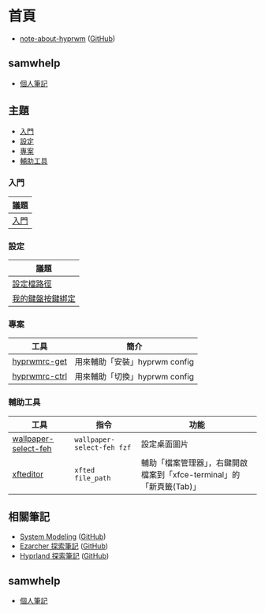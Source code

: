 
# 首頁

* [note-about-hyprwm](https://samwhelp.github.io/note-about-hyprwm/) ([GitHub](https://github.com/samwhelp/note-about-hyprwm))


## samwhelp

* [個人筆記](https://samwhelp.github.io/book/)


## 主題

* [入門](#入門)
* [設定](#設定)
* [專案](#專案)
* [輔助工具](#輔助工具)

### 入門

| 議題 |
| --- |
| [入門](https://samwhelp.github.io/note-about-hyprwm/read/start.html) |


### 設定

| 議題 |
| --- |
| [設定檔路徑](https://samwhelp.github.io/note-about-hyprwm/read/config.html) |
| [我的鍵盤按鍵綁定](https://samwhelp.github.io/note-about-hyprwm/read/config/keybind.html) |


### 專案

| 工具 | 簡介 |
| --- | --- |
| [hyprwmrc-get](https://samwhelp.github.io/note-about-hyprwm/read/project/hyprwmrc-profile/hyprwmrc-get.html) | 用來輔助「安裝」hyprwm config |
| [hyprwmrc-ctrl](https://samwhelp.github.io/note-about-hyprwm/read/project/hyprwmrc-profile/hyprwmrc-ctrl.html) | 用來輔助「切換」hyprwm config |


### 輔助工具

| 工具 | 指令 | 功能 |
| --- | --- | --- |
| [wallpaper-select-feh](https://samwhelp.github.io/note-about-fzf/read/project/wallpaper-select/wallpaper-select-feh) | `wallpaper-select-feh fzf` | 設定桌面圖片 |
| [xfteditor](https://samwhelp.github.io/tool-xfteditor/read/project/xfteditor/) | `xfted file_path` | 輔助「檔案管理器」，右鍵開啟檔案到「xfce-terminal」的「新頁籤(Tab)」 |


## 相關筆記

* [System Modeling](https://samwhelp.github.io/system-modeling/) ([GitHub](https://github.com/samwhelp/system-modeling/))
* [Ezarcher 探索筆記](https://samwhelp.github.io/note-about-ezarcher/) ([GitHub](https://github.com/samwhelp/note-about-ezarcher/))
* [Hyprland 探索筆記](https://samwhelp.github.io/note-about-hyprland/) ([GitHub](https://github.com/samwhelp/note-about-hyprland/))


## samwhelp

* [個人筆記](https://samwhelp.github.io/book/)
